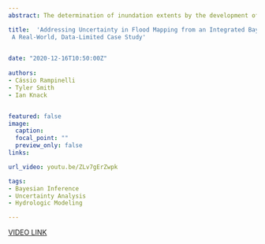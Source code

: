 ```yaml
---
abstract: The determination of inundation extents by the development of flood hazard maps, including the frequency of floods, and how they affect flood-prone areas is a topic of paramount importance in water resources engineering. The procedure generally initiates by estimating the magnitude of a flood with a particular likelihood, followed by a simulation of that flood in a hydraulic model, ending in the delineation of the resulting flood extents in a flood map, typically represented as a deterministic boundary. However, neglecting uncertainty when delineating flood boundaries might result in some shortcomings in the use of mapped information considering different applications such as flood hazard and water resources management or even in river restoration planning. Additionally, addressing uncertainty can not only improve the decision-making process but also be instructive on the complementary data acquisition.  This study applies a fully Bayesian model capable of integrating the uncertainties from the rating curve and flood frequency analysis to generate flood maps using the HEC-RAS hydraulic model to propagate the uncertainties in the water surface elevations. The model is tested in a practical real-world case with limited data.      The flood maps for different return periods, including the 95% credible intervals, are generated. The results demonstrate that even in situations that suffer data limitations, uncertainty analysis can still be useful to better inform decision making. 

title:  'Addressing Uncertainty in Flood Mapping from an Integrated Bayesian Model Perspective:
 A Real-World, Data-Limited Case Study'

  
date: "2020-12-16T10:50:00Z"  
 
authors:
- Cássio Rampinelli
- Tyler Smith
- Ian Knack


featured: false
image:
  caption: 
  focal_point: ""
  preview_only: false
links:

url_video: youtu.be/ZLv7gErZwpk

tags:
- Bayesian Inference
- Uncertainty Analysis
- Hydrologic Modeling

---
```


[VIDEO LINK](https://youtu.be/ZLv7gErZwpk)
